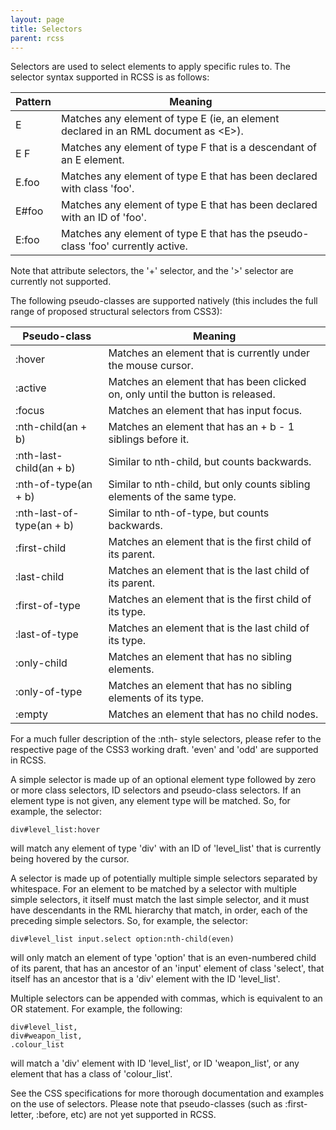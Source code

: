 ```yaml
---
layout: page
title: Selectors
parent: rcss
---
```


Selectors are used to select elements to apply specific rules to. The selector syntax supported in RCSS is as follows:

Pattern | Meaning
--- | ---
E | Matches any element of type E (ie, an element declared in an RML document as \<E\>).
E F | Matches any element of type F that is a descendant of an E element.
E.foo | Matches any element of type E that has been declared with class 'foo'.
E#foo | Matches any element of type E that has been declared with an ID of 'foo'.
E:foo | Matches any element of type E that has the pseudo-class 'foo' currently active.

Note that attribute selectors, the '+' selector, and the '\>' selector are currently not supported.

The following pseudo-classes are supported natively (this includes the full range of proposed structural selectors from CSS3):

Pseudo-class | Meaning
--- | ---
:hover | Matches an element that is currently under the mouse cursor.
:active | Matches an element that has been clicked on, only until the button is released.
:focus | Matches an element that has input focus.
:nth-child(an + b) | Matches an element that has an + b - 1 siblings before it.
:nth-last-child(an + b) | Similar to nth-child, but counts backwards.
:nth-of-type(an + b) | Similar to nth-child, but only counts sibling elements of the same type.
:nth-last-of-type(an + b) | Similar to nth-of-type, but counts backwards.
:first-child | Matches an element that is the first child of its parent.
:last-child | Matches an element that is the last child of its parent.
:first-of-type | Matches an element that is the first child of its type.
:last-of-type | Matches an element that is the last child of its type.
:only-child | Matches an element that has no sibling elements.
:only-of-type | Matches an element that has no sibling elements of its type.
:empty | Matches an element that has no child nodes.

For a much fuller description of the :nth- style selectors, please refer to the respective page of the CSS3 working draft. 'even' and 'odd' are supported in RCSS.

A simple selector is made up of an optional element type followed by zero or more class selectors, ID selectors and pseudo-class selectors. If an element type is not given, any element type will be matched. So, for example, the selector:

```
div#level_list:hover
```

will match any element of type 'div' with an ID of 'level_list' that is currently being hovered by the cursor.

A selector is made up of potentially multiple simple selectors separated by whitespace. For an element to be matched by a selector with multiple simple selectors, it itself must match the last simple selector, and it must have descendants in the RML hierarchy that match, in order, each of the preceding simple selectors. So, for example, the selector:

```
div#level_list input.select option:nth-child(even)
```

will only match an element of type 'option' that is an even-numbered child of its parent, that has an ancestor of an 'input' element of class 'select', that itself has an ancestor that is a 'div' element with the ID 'level_list'.

Multiple selectors can be appended with commas, which is equivalent to an OR statement. For example, the following:

```
div#level_list,
div#weapon_list,
.colour_list
```

will match a 'div' element with ID 'level_list', or ID 'weapon_list', or any element that has a class of 'colour_list'.

See the CSS specifications for more thorough documentation and examples on the use of selectors. Please note that pseudo-classes (such as :first-letter, :before, etc) are not yet supported in RCSS. 